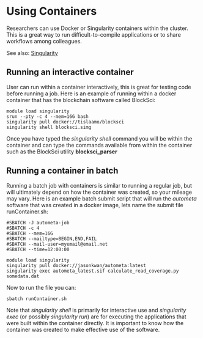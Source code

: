 
# Using Containers
Researchers can use Docker or Singularity containers within the cluster.  This is a great way to run difficult-to-compile applications or to share workflows among colleagues.

See also: [Singularity](https://vuw-research-computing.github.io/raapoi-docs/examples/#singularity)

## Running an interactive container

User can run within a container interactively, this is great for testing code before running a job.  Here is an example of running within a docker container that has the blockchain software called BlockSci:

```
module load singularity
srun --pty -c 4 --mem=16G bash
singularity pull docker://tislaamo/blocksci
singularity shell blocksci.simg
```

Once you have typed the _singularity shell_ command you will be within the
container and can type the commands available from within the container such as
the BlockSci utility **blocksci_parser**

## Running a container in batch

Running a batch job with containers is similar to running a regular job, but will ultimately depend on how the container was created, so your mileage may vary.  Here is an example batch submit script that will run the _autometa_ software that was created in a docker image, lets name the submit file runContainer.sh:

```
#SBATCH -J autometa-job
#SBATCH -c 4
#SBATCH --mem=16G
#SBATCH --mailtype=BEGIN,END,FAIL
#SBATCH --mail-user=myemail@email.net
#SBATCH --time=12:00:00

module load singularity
singularity pull docker://jasonkwan/autometa:latest
singularity exec autometa_latest.sif calculate_read_coverage.py somedata.dat
```

Now to run the file you can:

```
sbatch runContainer.sh
```

Note that _singularity shell_ is primarily for interactive use and _singularity exec_ (or possibly _singularity run_) are for executing the applications that were built within the container directly.  It is important to know how the container was created to make effective use of the software.
